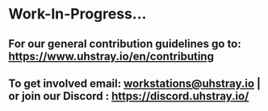# Work-In-Progress...

## For our general contribution guidelines go to: https://www.uhstray.io/en/contributing

## To get involved email: workstations@uhstray.io | or join our Discord : https://discord.uhstray.io/
